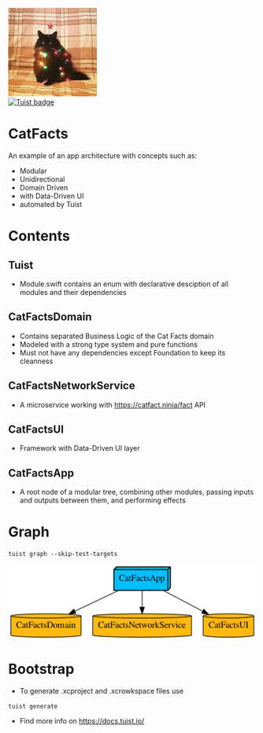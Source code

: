 ![cat](Targets/CatFactsApp/Resources/Media.xcassets/AppIcon.appiconset/180.png)\
[![Tuist badge](https://img.shields.io/badge/Powered%20by-Tuist-blue)](https://tuist.io)

# CatFacts
An example of an app architecture with concepts such as:
- Modular 
- Unidirectional 
- Domain Driven 
- with Data-Driven UI
- automated by Tuist

# Contents
## Tuist
- Module.swift contains an enum with declarative desciption of all modules and their dependencies

## CatFactsDomain
- Contains separated Business Logic of the Cat Facts domain
- Modeled with a strong type system and pure functions
- Must not have any dependencies except Foundation to keep its cleanness

## CatFactsNetworkService
- A microservice working with https://catfact.ninja/fact API

## CatFactsUI
- Framework with Data-Driven UI layer

## CatFactsApp
- A root node of a modular tree, combining other modules, passing inputs and outputs between them, and performing effects

# Graph
```
tuist graph --skip-test-targets
```
![graph](graph.png)

# Bootstrap
- To generate .xcproject and .xcrowkspace files use
```
tuist generate
```
- Find more info on https://docs.tuist.io/
